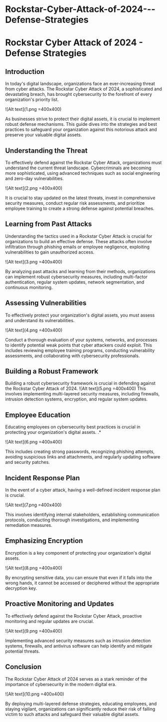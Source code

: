 # Rockstar-Cyber-Attack-of-2024---Defense-Strategies
# Rockstar Cyber Attack of 2024 - Defense Strategies

## Introduction
In today's digital landscape, organizations face an ever-increasing threat from cyber attacks. The Rockstar Cyber Attack of 2024, a sophisticated and devastating breach, has brought cybersecurity to the forefront of every organization's priority list.

![Alt text](1.png =400x400)

As businesses strive to protect their digital assets, it is crucial to implement robust defense mechanisms. This guide dives into the strategies and best practices to safeguard your organization against this notorious attack and preserve your valuable digital assets.

## Understanding the Threat
To effectively defend against the Rockstar Cyber Attack, organizations must understand the current threat landscape. Cybercriminals are becoming more sophisticated, using advanced techniques such as social engineering and zero-day vulnerabilities.

![Alt text](2.png =400x400)


It is crucial to stay updated on the latest threats, invest in comprehensive security measures, conduct regular risk assessments, and prioritize employee training to create a strong defense against potential breaches.

## Learning from Past Attacks
Understanding the tactics used in a Rockstar Cyber Attack is crucial for organizations to build an effective defense. These attacks often involve infiltration through phishing emails or employee negligence, exploiting vulnerabilities to gain unauthorized access.

![Alt text](3.png =400x400)

By analyzing past attacks and learning from their methods, organizations can implement robust cybersecurity measures, including multi-factor authentication, regular system updates, network segmentation, and continuous monitoring.

## Assessing Vulnerabilities
To effectively protect your organization's digital assets, you must assess and understand its vulnerabilities.

![Alt text](4.png =400x400)

Conduct a thorough evaluation of your systems, networks, and processes to identify potential weak points that cyber attackers could exploit. This includes reviewing employee training programs, conducting vulnerability assessments, and collaborating with cybersecurity professionals.

## Building a Robust Framework
Building a robust cybersecurity framework is crucial in defending against the Rockstar Cyber Attack of 2024.
![Alt text](5.png =400x400)
This involves implementing multi-layered security measures, including firewalls, intrusion detection systems, encryption, and regular system updates.

## Employee Education
Educating employees on cybersecurity best practices is crucial in protecting your organization's digital assets.
.*

![Alt text](6.png =400x400)

This includes creating strong passwords, recognizing phishing attempts, avoiding suspicious links and attachments, and regularly updating software and security patches.

## Incident Response Plan
In the event of a cyber attack, having a well-defined incident response plan is crucial.

![Alt text](7.png =400x400)

This involves identifying internal stakeholders, establishing communication protocols, conducting thorough investigations, and implementing remediation measures.

## Emphasizing Encryption
Encryption is a key component of protecting your organization's digital assets.

![Alt text](8.png =400x400)

By encrypting sensitive data, you can ensure that even if it falls into the wrong hands, it cannot be accessed or deciphered without the appropriate decryption key.

## Proactive Monitoring and Updates
To effectively defend against the Rockstar Cyber Attack, proactive monitoring and regular updates are crucial.

![Alt text](9.png =400x400)

Implementing advanced security measures such as intrusion detection systems, firewalls, and antivirus software can help identify and mitigate potential threats.

## Conclusion
The Rockstar Cyber Attack of 2024 serves as a stark reminder of the importance of cybersecurity in the modern digital era.

![Alt text](10.png =400x400)

By deploying multi-layered defense strategies, educating employees, and staying vigilant, organizations can significantly reduce their risk of falling victim to such attacks and safeguard their valuable digital assets.
